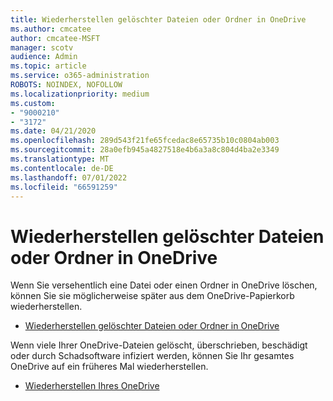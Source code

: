 ```yaml
---
title: Wiederherstellen gelöschter Dateien oder Ordner in OneDrive
ms.author: cmcatee
author: cmcatee-MSFT
manager: scotv
audience: Admin
ms.topic: article
ms.service: o365-administration
ROBOTS: NOINDEX, NOFOLLOW
ms.localizationpriority: medium
ms.custom:
- "9000210"
- "3172"
ms.date: 04/21/2020
ms.openlocfilehash: 289d543f21fe65fcedac8e65735b10c0804ab003
ms.sourcegitcommit: 28a0efb945a4827518e4b6a3a8c804d4ba2e3349
ms.translationtype: MT
ms.contentlocale: de-DE
ms.lasthandoff: 07/01/2022
ms.locfileid: "66591259"
---
```

# <a name="restore-deleted-files-or-folders-in-onedrive"></a>Wiederherstellen gelöschter Dateien oder Ordner in OneDrive

Wenn Sie versehentlich eine Datei oder einen Ordner in OneDrive löschen, können Sie sie möglicherweise später aus dem OneDrive-Papierkorb wiederherstellen.

* [Wiederherstellen gelöschter Dateien oder Ordner in OneDrive](https://support.microsoft.com/office/restore-deleted-files-or-folders-in-onedrive-949ada80-0026-4db3-a953-c99083e6a84f)

Wenn viele Ihrer OneDrive-Dateien gelöscht, überschrieben, beschädigt oder durch Schadsoftware infiziert werden, können Sie Ihr gesamtes OneDrive auf ein früheres Mal wiederherstellen.

* [Wiederherstellen Ihres OneDrive](https://support.microsoft.com/office/restore-your-onedrive-fa231298-759d-41cf-bcd0-25ac53eb8a15)
